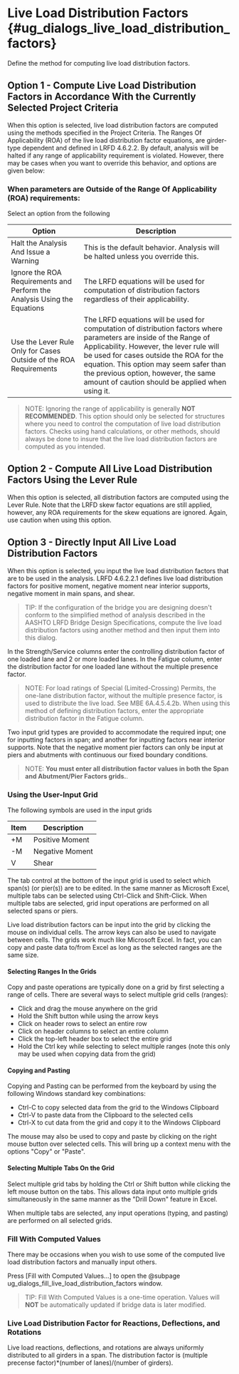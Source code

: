 Live Load Distribution Factors {#ug_dialogs_live_load_distribution_factors}
==============================================

Define the method for computing live load distribution factors.

Option 1 - Compute Live Load Distribution Factors in Accordance With the Currently Selected Project Criteria
--------------------------------------------------------------------------------------------------------------
When this option is selected, live load distribution factors are computed using the methods specified in the Project Criteria. The Ranges Of Applicability (ROA) of the live load distribution factor equations, are girder-type dependent and defined in LRFD 4.6.2.2. By default, analysis will be halted if any range of applicability requirement is violated. However, there may be cases when you want to override this behavior, and options are given below:

### When parameters are Outside of the Range Of Applicability (ROA) requirements:
Select an option from the following

Option | Description
-------|-----------
Halt the Analysis And Issue a Warning | This is the default behavior. Analysis will be halted unless you override this.
Ignore the ROA Requirements and Perform the Analysis Using the Equations | The LRFD equations will be used for computation of distribution factors regardless of their applicability.
Use the Lever Rule Only for Cases Outside of the ROA Requirements | The LRFD equations will be used for computation of distribution factors where parameters are inside of the Range of Applicability. However, the lever rule will be used for cases outside the ROA for the equation. This option may seem safer than the previous option, however, the same amount of caution should be applied when using it.

> NOTE: Ignoring the range of applicability is generally **NOT RECOMMENDED**. This option should only be selected for structures where you need to control the computation of live load distribution factors. Checks using hand calculations, or other methods, should always be done to insure that the live load distribution factors are computed as you intended.

Option 2 - Compute All Live Load Distribution Factors Using the Lever Rule
---------------------------------------------------------------------------
When this option is selected, all distribution factors are computed using the Lever Rule. Note that the LRFD skew factor equations are still applied, however, any ROA requirements for the skew equations are ignored. Again, use caution when using this option.

Option 3 - Directly Input All Live Load Distribution Factors
--------------------------------------------------------------
When this option is selected, you input the live load distribution factors that are to be used in the analysis. LRFD 4.6.2.2.1 defines live load distribution factors for positive moment, negative moment near interior supports, negative moment in main spans, and shear. 

> TIP: If the configuration of the bridge you are designing doesn't conform to the simplified method of analysis described in the AASHTO LRFD Bridge Design Specifications, compute the live load distribution factors using another method and then input them into this dialog.

In the Strength/Service columns enter the controlling distribution factor of one loaded lane and 2 or more loaded lanes. In the Fatigue column, enter the distribution factor for one loaded lane without the multiple presence factor.

> NOTE: For load ratings of Special (Limited-Crossing) Permits, the one-lane distribution factor, without the multiple presence factor, is used to distribute the live load. See MBE 6A.4.5.4.2b. When using this method of defining distribution factors, enter the appropriate distribution factor in the Fatigue column.

Two input grid types are provided to accommodate the required input; one for inputting factors in span; and another for inputting factors near interior supports. Note that the negative moment pier factors can only be input at piers and abutments with continuous our fixed boundary conditions.

> NOTE: **You must enter all distribution factor values in both the Span and Abutment/Pier Factors grids.**.

### Using the User-Input Grid ###
The following symbols are used in the input grids

Item | Description
-----|---------
+M | Positive Moment
-M | Negative Moment
V | Shear
 

The tab control at the bottom of the input grid is used to select which span(s) (or pier(s)) are to be edited. In the same manner as Microsoft Excel, multiple tabs can be selected using Ctrl-Click and Shift-Click. When multiple tabs are selected, grid input operations are performed on all selected spans or piers.

Live load distribution factors can be input into the grid by clicking the mouse on individual cells. The arrow keys can also be used to navigate between cells. The grids work much like Microsoft Excel. In fact, you can copy and paste data to/from Excel as long as the selected ranges are the same size.

#### Selecting Ranges In the Grids ####
Copy and paste operations are typically done on a grid by first selecting a range of cells. There are several ways to select multiple grid cells (ranges):
* Click and drag the mouse anywhere on the grid
* Hold the Shift button while using the arrow keys
* Click on header rows to select an entire row
* Click on header columns to select an entire column
* Click the top-left header box to select the entire grid
* Hold the Ctrl key while selecting to select multiple ranges (note this only may be used when copying data from the grid)

#### Copying and Pasting  ####
Copying and Pasting can be performed from the keyboard by using the following Windows standard key combinations:
* Ctrl-C to copy selected data from the grid to the Windows Clipboard
* Ctrl-V to paste data from the Clipboard to the selected cells
* Ctrl-X to cut data from the grid and copy it to the Windows Clipboard

The mouse may also be used to copy and paste by clicking on the right mouse button over selected cells. This will bring up a context menu with the options "Copy" or "Paste".

#### Selecting Multiple Tabs On the Grid ####
Select multiple grid tabs by holding the Ctrl or Shift button while clicking the left mouse button on the tabs. This allows data input onto multiple grids simultaneously in the same manner as the "Drill Down" feature in Excel.

When multiple tabs are selected, any input operations (typing, and pasting) are performed on all selected grids.

### Fill With Computed Values ###
There may be occasions when you wish to use some of the computed live load distribution factors and manually input others. 
 
Press [Fill with Computed Values...] to open the @subpage ug_dialogs_fill_live_load_distribution_factors window.

> TIP: Fill With Computed Values is a one-time operation. Values will **NOT** be automatically updated if bridge data is later modified.

### Live Load Distribution Factor for Reactions, Deflections, and Rotations ###
Live load reactions, deflections, and rotations are always uniformly distributed to all girders in a span. The distribution factor is (multiple precense factor)*(number of lanes)/(number of girders).
